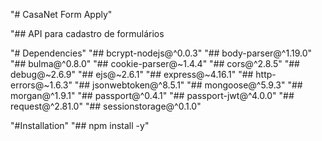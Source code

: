 "# CasaNet Form Apply" 

"## API para cadastro de formulários 

"# Dependencies"
"##  bcrypt-nodejs@^0.0.3" 
"##  body-parser@^1.19.0"
"##  bulma@^0.8.0"
"##  cookie-parser@~1.4.4"
"##  cors@^2.8.5"
"##  debug@~2.6.9"
"##  ejs@~2.6.1"
"##  express@~4.16.1"
"##  http-errors@~1.6.3"
"##  jsonwebtoken@^8.5.1"
"##  mongoose@^5.9.3"
"##  morgan@^1.9.1"
"##  passport@^0.4.1"
"##  passport-jwt@^4.0.0"
"##  request@^2.81.0"
"##  sessionstorage@^0.1.0"

"#Installation"
"## npm install -y"

